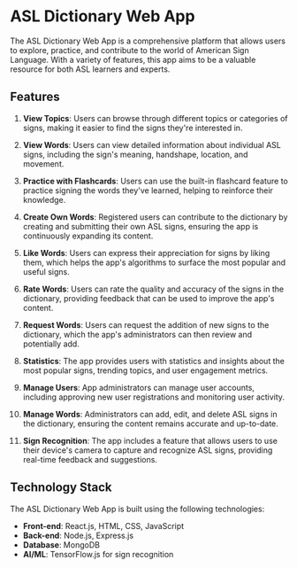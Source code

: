 # ASL Dictionary Web App

The ASL Dictionary Web App is a comprehensive platform that allows users to explore, practice, and contribute to the world of American Sign Language. With a variety of features, this app aims to be a valuable resource for both ASL learners and experts.

## Features

1. **View Topics**: Users can browse through different topics or categories of signs, making it easier to find the signs they're interested in.

2. **View Words**: Users can view detailed information about individual ASL signs, including the sign's meaning, handshape, location, and movement.

3. **Practice with Flashcards**: Users can use the built-in flashcard feature to practice signing the words they've learned, helping to reinforce their knowledge.

4. **Create Own Words**: Registered users can contribute to the dictionary by creating and submitting their own ASL signs, ensuring the app is continuously expanding its content.

5. **Like Words**: Users can express their appreciation for signs by liking them, which helps the app's algorithms to surface the most popular and useful signs.

6. **Rate Words**: Users can rate the quality and accuracy of the signs in the dictionary, providing feedback that can be used to improve the app's content.

7. **Request Words**: Users can request the addition of new signs to the dictionary, which the app's administrators can then review and potentially add.

8. **Statistics**: The app provides users with statistics and insights about the most popular signs, trending topics, and user engagement metrics.

9. **Manage Users**: App administrators can manage user accounts, including approving new user registrations and monitoring user activity.

10. **Manage Words**: Administrators can add, edit, and delete ASL signs in the dictionary, ensuring the content remains accurate and up-to-date.

11. **Sign Recognition**: The app includes a feature that allows users to use their device's camera to capture and recognize ASL signs, providing real-time feedback and suggestions.

## Technology Stack

The ASL Dictionary Web App is built using the following technologies:

- **Front-end**: React.js, HTML, CSS, JavaScript
- **Back-end**: Node.js, Express.js
- **Database**: MongoDB
- **AI/ML**: TensorFlow.js for sign recognition
